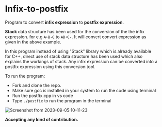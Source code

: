 # Infix-to-postfix

Program to convert **infix expression** to **postfix expression**.  

**Stack** data structure has been used for the conversion of the the infix expression. for e.g ```A+B-C``` to ```AB+C-```.
It will convert convert expression as given in the above example.

In this program instead of using "Stack" library which is already available for C++, direct use of stack data structure has been used which also explains the workings of stack.
Any infix expression can be converted into a postfix expression using this conversion tool.

To run the program:
- Fork and clone the repo.
- Make sure gcc is installed in your system to run the code using terminal
- Run the postfix.cpp in vs code
- Type ```./postfix``` to run the program in the terminal



![Screenshot from 2023-09-05 10-11-23](https://github.com/masterujjval/Infix-to-postfix/assets/64778409/554bb3c7-1bd0-4e5a-b25a-233cb0a4e34a)

**Accepting any kind of contribution.**
